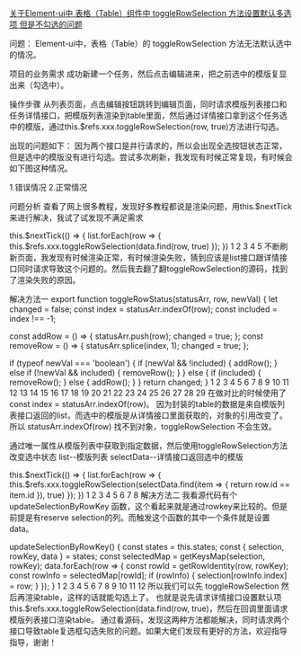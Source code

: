 [关于Element-ui中 表格（Table）组件中 toggleRowSelection 方法设置默认多选项 但是不勾选的问题](https://blog.csdn.net/weixin_42293178/article/details/125502952)

问题：
Element-ui中，表格（Table）的 toggleRowSelection 方法无法默认选中的情况。

项目的业务需求
成功新建一个任务，然后点击编辑进来，把之前选中的模版复显出来（勾选中）。

操作步骤
从列表页面，点击编辑按钮跳转到编辑页面，同时请求模版列表接口和任务详情接口，把模版列表渲染到table里面，然后通过详情接口拿到这个任务选中的模版，通过this.$refs.xxx.toggleRowSelection(row, true)方法进行勾选。

出现的问题如下：
因为两个接口是并行请求的，所以会出现全选按钮状态正常，但是选中的模版没有进行勾选。尝试多次刷新，我发现有时候正常复现，有时候会如下图这种情况。

1.错误情况
2.正常情况


问题分析
查看了网上很多教程，发现好多教程都说是渲染问题，用this.$nextTick来进行解决，我试了试发现不满足需求

 this.$nextTick(() => {
  list.forEach(row => {
     this.$refs.xxx.toggleRowSelection(data.find(row, true)
   });
 })
1
2
3
4
5
不断刷新页面，我发现有时候渲染正常，有时候渲染失败，猜到应该是list接口跟详情接口同时请求导致这个问题的。然后我去翻了翻toggleRowSelection的源码，找到了渲染失败的原因。

解决方法一
export function toggleRowStatus(statusArr, row, newVal) {
  let changed = false;
  const index = statusArr.indexOf(row);
  const included = index !== -1;

  const addRow = () => {
    statusArr.push(row);
    changed = true;
  };
  const removeRow = () => {
    statusArr.splice(index, 1);
    changed = true;
  };

  if (typeof newVal === 'boolean') {
    if (newVal && !included) {
      addRow();
    } else if (!newVal && included) {
      removeRow();
    }
  } else {
    if (included) {
      removeRow();
    } else {
      addRow();
    }
  }
  return changed;
}
1
2
3
4
5
6
7
8
9
10
11
12
13
14
15
16
17
18
19
20
21
22
23
24
25
26
27
28
29
在做对比的时候使用了 const index = statusArr.indexOf(row)。
因为封装的table的数据是来自模版列表接口返回的list，而选中的模版是从详情接口里面获取的，对象的引用改变了。
所以 statusArr.indexOf(row) 找不到对象，toggleRowSelection 不会生效。

通过唯一属性从模版列表中获取到指定数据，然后使用toggleRowSelection方法改变选中状态
list--模版列表
selectData--详情接口返回选中的模版

this.$nextTick(() => {
  list.forEach(row => {
    this.$refs.xxx.toggleRowSelection(selectData.find(item => { return row.id == item.id }), true)
  });
})
1
2
3
4
5
6
7
8
解决方法二
我看源代码有个 updateSelectionByRowKey 函数，这个看起来就是通过rowkey来比较的。但是前提是有reserve selection的列。而触发这个函数的其中一个条件就是设置data。

updateSelectionByRowKey() {
  const states = this.states;
   const { selection, rowKey, data } = states;
   const selectedMap = getKeysMap(selection, rowKey);
   data.forEach(row => {
     const rowId = getRowIdentity(row, rowKey);
     const rowInfo = selectedMap[rowId];
     if (rowInfo) {
       selection[rowInfo.index] = row;
     }
   });
 }
1
2
3
4
5
6
7
8
9
10
11
12
所以我们可以先 toggleRowSelection 然后再渲染table，这样的话就能勾选上了。
也就是说先请求详情接口设置默认项 this.$refs.xxx.toggleRowSelection(data.find(row, true)，然后在回调里面请求模版列表接口渲染table。
通过看源码，发现这两种方法都能解决，同时请求两个接口导致table复选框勾选失败的问题。如果大佬们发现有更好的方法，欢迎指导指导，谢谢！